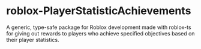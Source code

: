 # roblox-PlayerStatisticAchievements
A generic, type-safe package for Roblox development made with roblox-ts for giving out rewards to players who achieve specified objectives based on their player statistics.
